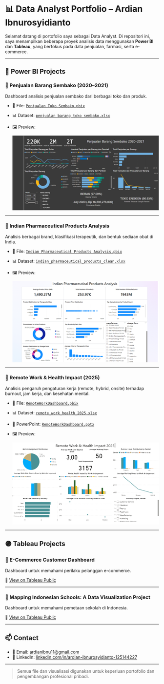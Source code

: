 # 📊 Data Analyst Portfolio – Ardian Ibnurosyidianto

Selamat datang di portofolio saya sebagai Data Analyst. Di repositori ini, saya menampilkan beberapa proyek analisis data menggunakan **Power BI** dan **Tableau**, yang berfokus pada data penjualan, farmasi, serta e-commerce.

---

## 🔵 Power BI Projects

### 📌 Penjualan Barang Sembako (2020–2021)
Dashboard analisis penjualan sembako dari berbagai toko dan produk.

- 📂 File: [`Penjualan Toko Sembako.pbix`](PowerBI/Penjualan%20Toko%20Sembako.pbix)
- 📊 Dataset: [`penjualan barang toko sembako.xlsx`](PowerBI/penjualan%20barang%20toko%20sembako.xlsx)
- 🖼️ Preview:
  
  ![Preview](PowerBI/Penjualan%20Toko%20Sembako.png)

---

### 📌 Indian Pharmaceutical Products Analysis
Analisis berbagai brand, klasifikasi terapeutik, dan bentuk sediaan obat di India.

- 📂 File: [`Indian Pharmaceutical Products Analysis.pbix`](PowerBI/Indian%20Pharmaceutical%20Products%20Analysis.pbix)
- 📊 Dataset: [`indian_pharmaceutical_products_clean.xlsx`](PowerBI/indian_pharmaceutical_products_clean.xlsx)
- 🖼️ Preview:
  
  ![Preview](PowerBI/Indian%20Pharmaceutical%20Products%20Analysis.png)

---

### 📌 Remote Work & Health Impact (2025)

Analisis pengaruh pengaturan kerja (remote, hybrid, onsite) terhadap burnout, jam kerja, dan kesehatan mental.

- 📂 File: [`RemoteWorkDashboard.pbix`](PowerBI/Remote%20Work%20%26%20Health%20Impact%202025.pbix)
- 📊 Dataset: [`remote_work_health_2025.xlsx`](PowerBI/post_pandemic_remote_work_health_impact_2025.xlsx)
- 📄 PowerPoint: [`RemoteWorkDashboard.pptx`](PowerBI/Remote%20Work%20%26%20Health%20Impact%202025.pptx)
- 🖼️ Preview:

  ![Dashboard Preview](PowerBI/Remote%20Work%20%26%20Health%20Impact%202025.png)

---

## 🟣 Tableau Projects

### 📌 E-Commerce Customer Dashboard
Dashboard untuk memahami perilaku pelanggan e-commerce.

🔗 [View on Tableau Public](https://public.tableau.com/views/UnveilingCustomerInsightsE-CommerceDashboard/Story1)

---

### 📌 Mapping Indonesian Schools: A Data Visualization Project
Dashboard untuk memahami pemetaan sekolah di Indonesia.

🔗 [View on Tableau Public](https://public.tableau.com/views/MappingIndonesianSchoolsADataVisualizationProject/Story1)

---

## 📫 Contact

- 📧 Email: ardianibnu11@gmail.com  
- 🔗 LinkedIn: [linkedin.com/in/ardian-ibnurosyidianto-125144227](https://www.linkedin.com/in/ardian-ibnurosyidianto-125144227/)

---

> Semua file dan visualisasi digunakan untuk keperluan portofolio dan pengembangan profesional pribadi.
